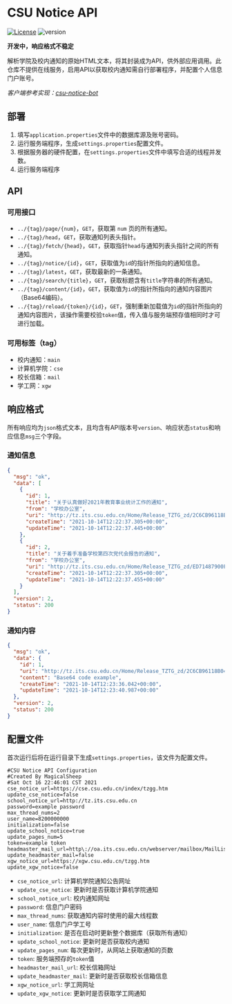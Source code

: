 # CSU Notice API

[![License](https://img.shields.io/github/license/MagicalSheep/csu-notice-api)](LICENSE)
![version](https://img.shields.io/badge/version-0.8.1--SNAPSHOT-blue)

**开发中，响应格式不稳定**

解析学院及校内通知的原始HTML文本，将其封装成为API，供外部应用调用。此仓库不提供在线服务，启用API以获取校内通知需自行部署程序，并配置个人信息门户账号。

*客户端参考实现：[csu-notice-bot](https://github.com/j1g5awi/csu-notice-bot "csu-notice-bot")*

## 部署

1. 填写`application.properties`文件中的数据库源及账号密码。
2. 运行服务端程序，生成`settings.properties`配置文件。
3. 根据服务器的硬件配置，在`settings.properties`文件中填写合适的线程并发数。
4. 运行服务端程序

## API

### 可用接口

- `../{tag}/page/{num}`，`GET`，获取第 `num` 页的所有通知。
- `../{tag}/head`，`GET`，获取通知列表头指针。
- `../{tag}/fetch/{head}`，`GET`，获取指针`head`与通知列表头指针之间的所有通知。
- `../{tag}/notice/{id}`，`GET`，获取值为`id`的指针所指向的通知信息。
- `../{tag}/latest`，`GET`，获取最新的一条通知。
- `../{tag}/search/{title}`，`GET`，获取标题含有`title`字符串的所有通知。
- `../{tag}/content/{id}`，`GET`，获取值为`id`的指针所指向的通知内容图片（Base64编码）。
- `../{tag}/reload/{token}/{id}`，`GET`，强制重新加载值为`id`的指针所指向的通知内容图片，该操作需要校验`token`值，传入值与服务端预存值相同时才可进行加载。

### 可用标签（tag）

- 校内通知：`main`
- 计算机学院：`cse`
- 校长信箱：`mail`
- 学工网：`xgw`

## 响应格式

所有响应均为`json`格式文本，且均含有API版本号`version`、响应状态`status`和响应信息`msg`三个字段。

### 通知信息

```json
{
  "msg": "ok",
  "data": [
    {
      "id": 1,
      "title": "关于认真做好2021年教育事业统计工作的通知",
      "from": "学校办公室",
      "uri": "http://tz.its.csu.edu.cn/Home/Release_TZTG_zd/2C6CB96118B04E98AB62C2F9F22904F8",
      "createTime": "2021-10-14T12:22:37.305+00:00",
      "updateTime": "2021-10-14T12:22:37.445+00:00"
    },
    {
      "id": 2,
      "title": "关于着手准备学校第四次党代会报告的通知",
      "from": "学校办公室",
      "uri": "http://tz.its.csu.edu.cn/Home/Release_TZTG_zd/ED71487900F540DF889B7DF89A35EF21",
      "createTime": "2021-10-14T12:22:37.305+00:00",
      "updateTime": "2021-10-14T12:22:37.455+00:00"
    }
  ],
  "version": 2,
  "status": 200
}
```

### 通知内容

```json
{
  "msg": "ok",
  "data": {
    "id": 1,
    "uri": "http://tz.its.csu.edu.cn/Home/Release_TZTG_zd/2C6CB96118B04E98AB62C2F9F22904F8",
    "content": "Base64 code example",
    "createTime": "2021-10-14T12:23:36.042+00:00",
    "updateTime": "2021-10-14T12:23:40.987+00:00"
  },
  "version": 2,
  "status": 200
}
```

## 配置文件

首次运行后将在运行目录下生成`settings.properties`，该文件为配置文件。

```properties
#CSU Notice API Configuration
#Created By MagicalSheep
#Sat Oct 16 22:46:01 CST 2021
cse_notice_url=https://cse.csu.edu.cn/index/tzgg.htm
update_cse_notice=false
school_notice_url=http://tz.its.csu.edu.cn
password=example password
max_thread_nums=2
user_name=8200000000
initialization=false
update_school_notice=true
update_pages_num=5
token=example token
headmaster_mail_url=http\://oa.its.csu.edu.cn/webserver/mailbox/MailList_Pub.aspx
update_headmaster_mail=false
xgw_notice_url=https://xgw.csu.edu.cn/tzgg.htm
update_xgw_notice=false
```

- `cse_notice_url`: 计算机学院通知公告网址
- `update_cse_notice`: 更新时是否获取计算机学院通知
- `school_notice_url`: 校内通知网址
- `password`: 信息门户密码
- `max_thread_nums`: 获取通知内容时使用的最大线程数
- `user_name`: 信息门户学工号
- `initialization`: 是否在启动时更新整个数据库（获取所有通知）
- `update_school_notice`: 更新时是否获取校内通知
- `update_pages_num`: 每次更新时，从网站上获取通知的页数
- `token`: 服务端预存的`token`值
- `headmaster_mail_url`: 校长信箱网址
- `update_headmaster_mail`: 更新时是否获取校长信箱信息
- `xgw_notice_url`: 学工网网址
- `update_xgw_notice`: 更新时是否获取学工网通知
